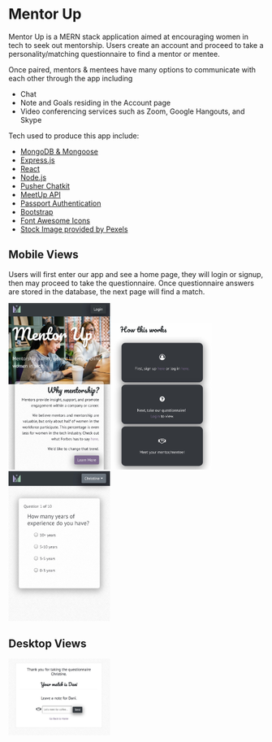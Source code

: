 # Mentor Up

Mentor Up is a MERN stack application aimed at encouraging women in tech to seek out mentorship.  Users create an account and proceed to take a personality/matching questionnaire to find a mentor or mentee.  

Once paired, mentors & mentees have many options to communicate with each other through the app including 
* Chat
* Note and Goals residing in the Account page
* Video conferencing services such as Zoom, Google Hangouts, and Skype

Tech used to produce this app include: 
* [MongoDB & Mongoose](https://www.mongodb.com/)
* [Express.js](https://expressjs.com/en/guide/routing.html)
* [React](https://reactjs.org/)
* [Node.js](https://nodejs.org/en/)
* [Pusher Chatkit](https://pusher.com/chatkit)
* [MeetUp API](https://www.meetup.com/meetup_api/)
* [Passport Authentication](http://www.passportjs.org/)
* [Bootstrap](https://getbootstrap.com/)
* [Font Awesome Icons](https://fontawesome.com/v4.7.0/icons/)
* [Stock Image provided by Pexels](https://www.pexels.com/)

## Mobile Views

Users will first enter our app and see a home page, they will login or signup, then may proceed to take the questionnaire.  Once questionnaire answers are stored in the database, the next page will find a match.

<img src="./readMeImg/phonedemohome.JPG" alt="phone homepage" width="200px" /><img src="./readMeImg/phonedemo2.JPG" alt="phone homepage" width="200px" /><img src="./readMeImg/quizphonedemo.JPG" alt="phone homepage" width="200px" />


## Desktop Views

<img src="./readMeImg/match.png" alt="match" width="200px" />


